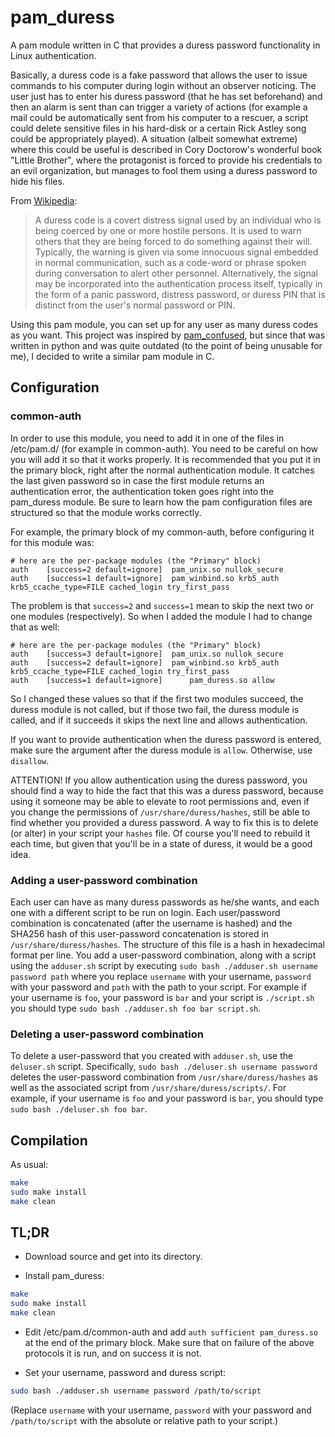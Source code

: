 # pam\_duress
A pam module written in C that provides a duress password functionality in Linux authentication.

Basically, a duress code is a fake password that allows the user to issue commands to his computer during login without an observer noticing. The user just has to enter his duress password (that he has set beforehand) and then an alarm is sent than can trigger a variety of actions (for example a mail could be automatically sent from his computer to a rescuer, a script could delete sensitive files in his hard-disk or a certain Rick Astley song could be appropriately played). A situation (albeit somewhat extreme) where this could be useful is described in Cory Doctorow's wonderful book "Little Brother", where the protagonist is forced to provide his credentials to an evil organization, but manages to fool them using a duress password to hide his files.

From [Wikipedia](http://en.wikipedia.org/wiki/Duress_code):

>A duress code is a covert distress signal used by an individual who is being coerced by one or more hostile persons. It is used to warn others that they are being forced to do something against their will. Typically, the warning is given via some innocuous signal embedded in normal communication, such as a code-word or phrase spoken during conversation to alert other personnel. Alternatively, the signal may be incorporated into the authentication process itself, typically in the form of a panic password, distress password, or duress PIN that is distinct from the user's normal password or PIN.

Using this pam module, you can set up for any user as many duress codes as you want.
This project was inspired by [pam\_confused](https://code.google.com/p/confused/), but since that was written in python and was quite outdated (to the point of being unusable for me), I decided to write a similar pam module in C.

## Configuration

### common-auth
In order to use this module, you need to add it in one of the files in /etc/pam.d/ (for example in common-auth). You need to be careful on how you will add it so that it works properly. It is recommended that you put it in the primary block, right after the normal authentication module. It catches the last given password so in case the first module returns an authentication error, the authentication token goes right into the pam\_duress module.
Be sure to learn how the pam configuration files are structured so that the module works correctly.

For example, the primary block of my common-auth, before configuring it for this module was:

```
# here are the per-package modules (the "Primary" block)
auth	[success=2 default=ignore]	pam_unix.so nullok_secure
auth	[success=1 default=ignore]	pam_winbind.so krb5_auth krb5_ccache_type=FILE cached_login try_first_pass
```

The problem is that `success=2` and `success=1` mean to skip the next two or one modules (respectively). So when I added the module I had to change that as well:

```
# here are the per-package modules (the "Primary" block)
auth	[success=3 default=ignore]	pam_unix.so nullok_secure
auth	[success=2 default=ignore]	pam_winbind.so krb5_auth krb5_ccache_type=FILE cached_login try_first_pass
auth    [success=1 default=ignore]      pam_duress.so allow

```

So I changed these values so that if the first two modules succeed, the duress module is not called, but if those two fail, the duress module is called, and if it succeeds it skips the next line and allows authentication.

If you want to provide authentication when the duress password is entered, make sure the argument after the duress module is `allow`. Otherwise, use `disallow`.

ATTENTION! If you allow authentication using the duress password, you should find a way to hide the fact that this was a duress password, because using it someone may be able to elevate to root permissions and, even if you change the permissions of `/usr/share/duress/hashes`, still be able to find whether you provided a duress password. A way to fix this is to delete (or alter) in your script your `hashes` file. Of course you'll need to rebuild it each time, but given that you'll be in a state of duress, it would be a good idea.

### Adding a user-password combination

Each user can have as many duress passwords as he/she wants, and each one with a different script to be run on login. Each user/password combination is concatenated (after the username is hashed) and the SHA256 hash of this user-password concatenation is stored in `/usr/share/duress/hashes`. The structure of this file is a hash in hexadecimal format per line. You add a user-password combination, along with a script using the `adduser.sh` script by executing `sudo bash ./adduser.sh username password path` where you replace `username` with your username, `password` with your password and `path` with the path to your script. For example if your username is `foo`, your password is `bar` and your script is `./script.sh` you should type `sudo bash ./adduser.sh foo bar script.sh`.

### Deleting a user-password combination

To delete a user-password that you created with `adduser.sh`, use the `deluser.sh` script. Specifically, `sudo bash ./deluser.sh username password` deletes the user-password combination from `/usr/share/duress/hashes` as well as the associated script from `/usr/share/duress/scripts/`. For example, if your username is `foo` and your password is `bar`, you should type `sudo bash ./deluser.sh foo bar`.

## Compilation

As usual:
```bash
make
sudo make install
make clean
```

## TL;DR

* Download source and get into its directory.

* Install pam\_duress:
```bash
make
sudo make install
make clean
```

* Edit /etc/pam.d/common-auth and add `auth sufficient pam_duress.so` at the end of the primary block. Make sure that on failure of the above protocols it is run, and on success it is not.

* Set your username, password and duress script:
```bash
sudo bash ./adduser.sh username password /path/to/script
```
(Replace `username` with your username, `password` with your password and `/path/to/script` with the absolute or relative path to your script.)
